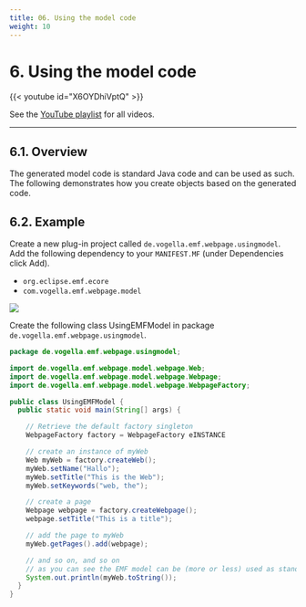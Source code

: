 ```yaml
---
title: 06. Using the model code
weight: 10
---
```



# 6. Using the model code

{{< youtube id="X6OYDhiVptQ" >}}

See the [YouTube playlist](https://www.youtube.com/playlist?list=PLGyeoukah9NbkEFnbQHtASnM6C_SnRRzv) for all videos.

---


## 6.1. Overview

The generated model code is standard Java code and can be used as such. The following demonstrates how you create objects based on the generated code.

## 6.2. Example

Create a new plug-in project called ``de.vogella.emf.webpage.usingmodel``. Add the following dependency to your ``MANIFEST.MF`` (under Dependencies click Add).

-  `org.eclipse.emf.ecore`
-   `com.vogella.emf.webpage.model`

![](img/image27.png)

Create the following class UsingEMFModel in package ``de.vogella.emf.webpage.usingmodel``.

```java
package de.vogella.emf.webpage.usingmodel;

import de.vogella.emf.webpage.model.webpage.Web;
import de.vogella.emf.webpage.model.webpage.Webpage;
import de.vogella.emf.webpage.model.webpage.WebpageFactory;

public class UsingEMFModel {
  public static void main(String[] args) {

    // Retrieve the default factory singleton
    WebpageFactory factory = WebpageFactory eINSTANCE

    // create an instance of myWeb
    Web myWeb = factory.createWeb();
    myWeb.setName("Hallo");
    myWeb.setTitle("This is the Web");
    myWeb.setKeywords("web, the");

    // create a page
    Webpage webpage = factory.createWebpage();
    webpage.setTitle("This is a title");

    // add the page to myWeb
    myWeb.getPages().add(webpage);

    // and so on, and so on
    // as you can see the EMF model can be (more or less) used as standard Java
    System.out.println(myWeb.toString());
  }
}   

```